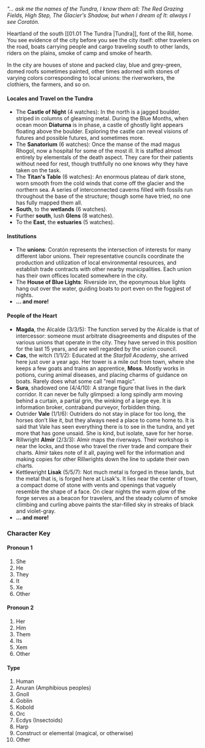 

*"... ask me the names of the Tundra, I know them all: The Red Grazing Fields, High Step, The Glacier's Shadow, but when I dream of It: always I see Coratón.* 

Heartland of the south [[01.01 The Tundra |Tundra]], font of the Rill, home. You see evidence of the city before you see the city itself: other travelers on the road, boats carrying people and cargo traveling south to other lands, riders on the plains, smoke of camp and smoke of hearth. 

In the city are houses of stone and packed clay, blue and grey-green, domed roofs sometimes painted, other times adorned with stones of varying colors corresponding to local unions: the riverworkers, the clothiers, the farmers, and so on. 

####  Locales and Travel on the Tundra
- The **Castle of Night** (4 watches): In the north is a jagged boulder, striped in columns of gleaming metal. During the Blue Months, when ocean moon **Diaturna** is in phase, a castle of ghostly light appears floating above the boulder. Exploring the castle can reveal visions of futures and possible futures, and sometimes more. 
- The **Sanatorium** (6 watches):  Once the manse of the mad magus Rhogol, now a hospital for some of the most ill. It is staffed almost entirely by elementals of the death aspect. They care for their patients without need for rest, though truthfully no one knows why they have taken on the task. 
- The **Titan's Table** (6 watches): An enormous plateau of dark stone, worn smooth from the cold winds that come off the glacier and the northern sea. A series of interconnected caverns filled with fossils run throughout the base of the structure; though some have tried, no one has fully mapped them all. 
- **South**, to the **wetlands** (6 watches).
- Further **south**, lush **Glens** (8 watches).
- To the **East**, the **estuaries** (5 watches).
#### Institutions
- The **unions**: Coratón represents the intersection of interests for many different labor unions. Their representative councils coordinate the production and utilization of local environmental resources, and establish trade contracts with other nearby municipalities. Each union has their own offices located somewhere in the city. 
- The **House of Blue Lights**: Riverside inn, the eponymous blue lights hang out over the water, guiding boats to port even on the foggiest of nights. 
- **... and more!** 

#### People of the Heart 
- **Magda**, the Alcalde (3/3/5): The function served by the Alcalde is that of intercessor: someone must arbitrate disagreements and disputes of the various unions that operate in the city. They have served in this position for the last 15 years, and are well regarded by the union council. 
- **Cas**, the witch (1/1/2): Educated at the *Starfall Academy*, she arrived here just over a year ago.  Her tower is a mile out from town, where she keeps a few goats and trains an apprentice, **Moss**. Mostly works in potions, curing animal diseases, and placing charms of guidance on boats. Rarely does what some call "real magic". 
- **Sura**, shadowed one (4/4/10): A strange figure that lives in the dark corridor. It can never be fully glimpsed: a long spindly arm moving behind a curtain, a partial grin, the winking of a large eye. It is information broker, contraband purveyor, forbidden thing. 
- Outrider **Vale** (1/1/6):  Outriders do not stay in place for too long, the horses don’t like it, but they always need a place to come home to. It is said that Vale has seen everything there is to see in the tundra, and yet more that has gone unsaid. She is kind, but isolate, save for her horse. 
- Rillwright **Almir** (2/3/3): Almir maps the riverways. Their workshop is near the locks, and those who travel the river trade and compare their charts. Almir takes note of it all, paying well for the information and making copies for other Rillwrights down the line to update their own charts.
- Kettlewright **Lisak** (5/5/7): Not much metal is forged in these lands, but the metal that is, is forged here at Lisak's. It lies near the center of town, a compact dome of stone with vents and openings that vaguely resemble the shape of a face. On clear nights the warm glow of the forge serves as a beacon for travelers, and the steady column of smoke climbing and curling above paints the star-filled sky in streaks of black and violet-gray. 
- **... and more!**


### Character Key 
#### Pronoun 1
1. She
2. He
3. They
4. It
5. Xe
6. Other

#### Pronoun 2
1. Her
2. Him
3. Them
4. Its
5. Xem
6. Other
#### Type
1. Human
2. Anuran (Amphibious peoples)
3. Gnoll
4. Goblin
5. Kobold
6. Orc
7. Ecdys (Insectoids)
8. Harp
9. Construct or elemental (magical, or otherwise)
10. Other